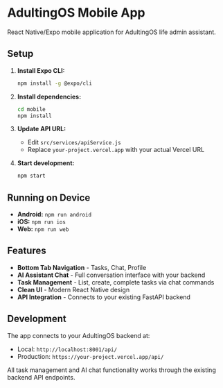 # AdultingOS Mobile App

React Native/Expo mobile application for AdultingOS life admin assistant.

## Setup

1. **Install Expo CLI:**
   ```bash
   npm install -g @expo/cli
   ```

2. **Install dependencies:**
   ```bash
   cd mobile
   npm install
   ```

3. **Update API URL:**
   - Edit `src/services/apiService.js`
   - Replace `your-project.vercel.app` with your actual Vercel URL

4. **Start development:**
   ```bash
   npm start
   ```

## Running on Device

- **Android:** `npm run android`
- **iOS:** `npm run ios`
- **Web:** `npm run web`

## Features

- **Bottom Tab Navigation** - Tasks, Chat, Profile
- **AI Assistant Chat** - Full conversation interface with your backend
- **Task Management** - List, create, complete tasks via chat commands
- **Clean UI** - Modern React Native design
- **API Integration** - Connects to your existing FastAPI backend

## Development

The app connects to your AdultingOS backend at:
- Local: `http://localhost:8001/api/`
- Production: `https://your-project.vercel.app/api/`

All task management and AI chat functionality works through the existing backend API endpoints.